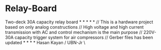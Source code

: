 # Relay-Board
Two-deck 30A capacity relay board
*
*
*
*
*
// This is a hardware project based on only analog constructions
// High voltage and high current transmission with AC and control mechanism is the main purpose
// 220V-30A capacity trigger system for air compressors 
// Gerber files has been updated
*
*
*
*
Hasan Kayan / UBN-Jr \
